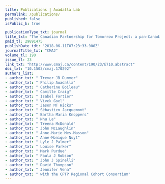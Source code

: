 ```yaml
---
title: Publications | Awadalla Lab
permalink: /publications/
published: false
isPublic_b: true

publicationType_txt: journal
title_txt: "The Canadian Partnership for Tomorrow Project: a pan-Canadian platform for research on chronic disease prevention."
pmid_tl: 29891475
publishDate_tdt: "2018-06-11T07:23:33.000Z"
journalTitle_txt: "CMAJ"
volume_tl: 190
issue_tl: 23
link_txt: "http://www.cmaj.ca/content/190/23/E710.abstract"
doi_txt: "10.1503/cmaj.170292"
authors_list: 
- author_txt: " Trevor JB Dummer"
- author_txt: " Philip Awadalla"
- author_txt: " Catherine Boileau"
- author_txt: " Camille Craig"
- author_txt: " Isabel Fortier"
- author_txt: " Vivek Goel"
- author_txt: " Jason MT Hicks"
- author_txt: " Sébastien Jacquemont"
- author_txt: " Bartha Maria Knoppers"
- author_txt: " Nhu Le"
- author_txt: " Treena McDonald"
- author_txt: " John McLaughlin"
- author_txt: " Anne-Marie Mes-Masson"
- author_txt: " Anne-Monique Nuyt"
- author_txt: " Lyle J Palmer"
- author_txt: " Louise Parker"
- author_txt: " Mark Purdue"
- author_txt: " Paula J Robson"
- author_txt: " John J Spinelli"
- author_txt: " David Thompson"
- author_txt: " Jennifer Vena"
- author_txt: " with the CPTP Regional Cohort Consortium" 
---
```

